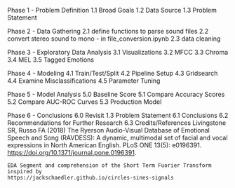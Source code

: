 Phase 1 - Problem Definition
1.1 Broad Goals
1.2 Data Source
1.3 Problem Statement

Phase 2 - Data Gathering
2.1 define functions to parse sound files
2.2 convert stereo sound to mono
    - in file_conversion.ipynb
2.3 data cleaning

Phase 3 - Exploratory Data Analysis
3.1 Visualizations
3.2 MFCC
3.3 Chroma
3.4 MEL
3.5 Tagged Emotions

Phase 4 - Modeling
4.1 Train/Test/Split
4.2 Pipeline Setup
4.3 Gridsearch
4.4 Examine Misclassifications
4.5 Parameter Tuning

Phase 5 - Model Analysis
5.0 Baseline Score 
5.1 Compare Accuracy Scores
5.2 Compare AUC-ROC Curves
5.3 Production Model

Phase 6 - Conclusions
6.0 Revisit 1.3 Problem Statement 
6.1 Conclusions
6.2 Recommendations for Further Research
6.3 Credits/References
    Livingstone SR, Russo FA (2018) The Ryerson Audio-Visual Database of Emotional Speech and Song (RAVDESS): A dynamic, multimodal set of facial and vocal expressions in North American English. PLoS ONE 13(5): e0196391. https://doi.org/10.1371/journal.pone.0196391.
    
    EDA Segment and comprehension of the Short Term Fuorier Transform inspired by 
    https://jackschaedler.github.io/circles-sines-signals